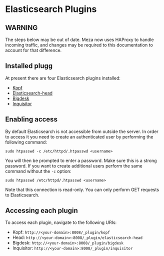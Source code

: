 # Elasticsearch Plugins

## WARNING

The steps below may be out of date. Meza now uses HAProxy to handle incoming traffic, and changes may be required to this documentation to account for that difference.

## Installed plugg

At present there are four Elasticsearch plugins installed:

* [Kopf](https://github.com/lmenezes/elasticsearch-kopf)
* [Elasticsearch-head](https://mobz.github.io/elasticsearch-head/)
* [Bigdesk](http://bigdesk.org/)
* [Inquisitor](https://github.com/polyfractal/elasticsearch-inquisitor)

## Enabling access

By default Elasticsearch is not accessible from outside the server. In order to access it you need to create an authenticated user by performing the following command:

```
sudo htpasswd -c /etc/httpd/.htpasswd <username>
```

You will then be prompted to enter a password. Make sure this is a strong password. If you want to create additional users perform the same command without the `-c` option:

```
sudo htpasswd /etc/httpd/.htpasswd <username>
```

Note that this connection is read-only. You can only perform GET requests to Elasticsearch.

## Accessing each plugin

To access each plugin, navigate to the following URIs:

* Kopf: `http://<your-domain>:8008/_plugin/kopf`
* Head: `http://<your-domain>:8008/_plugin/elasticsearch-head`
* Bigdesk: `http://<your-domain>:8008/_plugin/bigdesk`
* Inquisitor: `http://<your-domain>:8008/_plugin/inquisitor`

